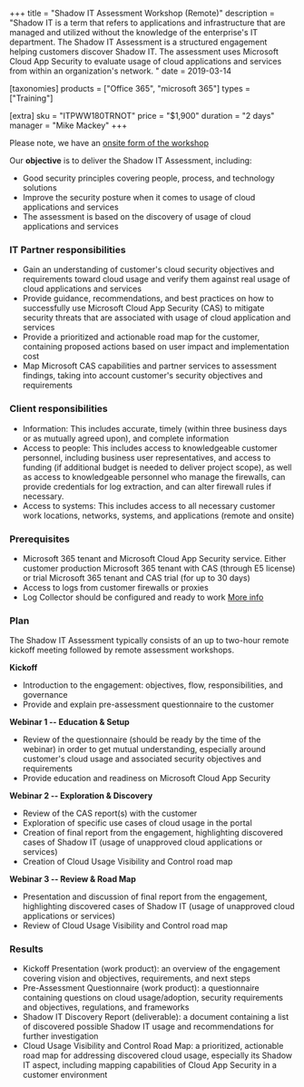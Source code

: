 +++
title = "Shadow IT Assessment Workshop (Remote)"
description = "Shadow IT is a term that refers to applications and infrastructure that are managed and utilized without the knowledge of the enterprise's IT department. The Shadow IT Assessment is a structured engagement helping customers discover Shadow IT. The assessment uses Microsoft Cloud App Security to evaluate usage of cloud applications and services from within an organization's network. "
date = 2019-03-14

[taxonomies]
products = ["Office 365", "microsoft 365"]
types = ["Training"]

[extra]
sku = "ITPWW180TRNOT"
price = "$1,900"
duration = "2 days"
manager = "Mike Mackey"
+++

Please note, we have an [onsite form of the
workshop](https://o365hq.com/services/shadow-it-assessment-workshop-full-4-consulting-days-3-days-onsite)

Our **objective** is to deliver the Shadow IT Assessment, including:

-   Good security principles covering people, process, and technology
    solutions
-   Improve the security posture when it comes to usage of cloud
    applications and services
-   The assessment is based on the discovery of usage of cloud
    applications and services

### IT Partner responsibilities

-   Gain an understanding of customer's cloud security objectives and
    requirements toward cloud usage and verify them against real usage
    of cloud applications and services
-   Provide guidance, recommendations, and best practices on how to
    successfully use Microsoft Cloud App Security (CAS) to
    mitigate security threats that are associated with usage of cloud
    application and services
-   Provide a prioritized and actionable road map for the customer,
    containing proposed actions based on user impact and implementation
    cost
-   Map Microsoft CAS capabilities and partner services to
    assessment findings, taking into account customer's security
    objectives and requirements

### Client responsibilities

-   Information: This includes accurate, timely (within three business
    days or as mutually agreed upon), and complete information
-   Access to people: This includes access to knowledgeable customer
    personnel, including business user representatives, and access to
    funding (if additional budget is needed to deliver project scope), 
    as well as access to knowledgeable personnel who manage the firewalls, 
    can provide credentials for log extraction, and can alter firewall rules
    if necessary.
-   Access to systems: This includes access to all necessary customer
    work locations, networks, systems, and applications (remote and
    onsite)

### Prerequisites

-   Microsoft 365 tenant and Microsoft Cloud App Security service. Either
    customer production Microsoft 365 tenant with CAS (through E5
    license) or trial Microsoft 365 tenant and CAS trial (for up
    to 30 days)
-   Access to logs from customer firewalls or proxies
-   Log Collector should be configured and ready to work [More
    info](https://docs.microsoft.com/en-us/cloud-app-security/discovery-docker)
    

### Plan

The Shadow IT Assessment typically consists of an up to two-hour
remote kickoff meeting followed by remote assessment workshops.

**Kickoff**

-   Introduction to the engagement: objectives, flow, responsibilities,
    and governance
-   Provide and explain pre-assessment questionnaire to the customer

**Webinar 1 -- Education & Setup**

-   Review of the questionnaire (should be ready by the time of the
    webinar) in order to get mutual understanding, especially around
    customer's cloud usage and associated security objectives and
    requirements
-   Provide education and readiness on Microsoft Cloud App Security

**Webinar 2 -- Exploration & Discovery**

-   Review of the CAS report(s) with the customer
-   Exploration of specific use cases of cloud usage in the portal
-   Creation of final report from the engagement, highlighting discovered
    cases of Shadow IT (usage of unapproved cloud applications or
    services)
-   Creation of Cloud Usage Visibility and Control road map

**Webinar 3 -- Review & Road Map**

-   Presentation and discussion of final report from the engagement,
    highlighting discovered cases of Shadow IT (usage of unapproved
    cloud applications or services)
-   Review of Cloud Usage Visibility and Control road map

### Results

-   Kickoff Presentation (work product): an overview of the engagement
    covering vision and objectives, requirements, and next steps
-   Pre-Assessment Questionnaire (work product): a questionnaire
    containing questions on cloud usage/adoption, security requirements
    and objectives, regulations, and frameworks
-   Shadow IT Discovery Report (deliverable): a document containing a
    list of discovered possible Shadow IT usage and recommendations for
    further investigation
-   Cloud Usage Visibility and Control Road Map: a prioritized,
    actionable road map for addressing discovered cloud usage,
    especially its Shadow IT aspect, including mapping capabilities of
    Cloud App Security in a customer environment
